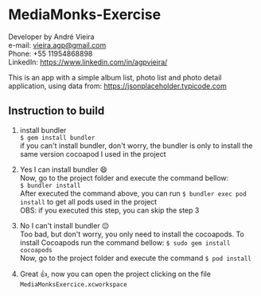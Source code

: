 # MediaMonks-Exercise

Developer by André Vieira   
e-mail: vieira.agp@gmail.com  
Phone: +55 11954868898  
LinkedIn: https://www.linkedin.com/in/agpvieira/  


This is an app with a simple album list, photo list and photo detail application, using data from: https://jsonplaceholder.typicode.com

## Instruction to build   

1. install bundler    
  `$ gem install bundler`   
  if you can't install bundler, don't worry, the bundler is only to install the same version cocoapod I used in the project 

2. Yes I can install bundler :smile:    
  Now, go to the project folder and execute the command bellow:   
  `$ bundler install`   
  After executed the command above, you can run `$ bundler exec pod install` to get all pods used in the project   
  OBS: if you executed this step, you can skip the step 3

3. No I can't install bundler :pensive:   
  Too bad, but don't worry, you only need to install the cocoapods. To install Cocoapods run the command bellow:
  `$ sudo gem install cocoapods`    
  Now, go to the project folder and execute the command `$ pod install`

4. Great :+1:, now you can open the project clicking on the file `MediaMonksExercice.xcworkspace` 
  
  
